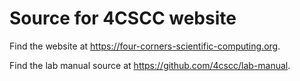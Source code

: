 # Source for 4CSCC website

Find the website at https://four-corners-scientific-computing.org.

Find the lab manual source at https://github.com/4cscc/lab-manual.
